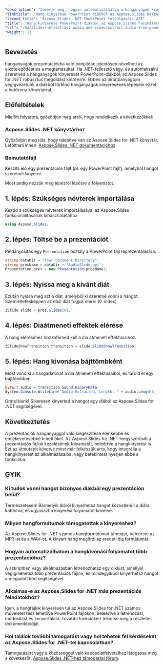 ```yaml
---
"description": "Ismerje meg, hogyan automatizálhatja a hanganyagok kinyerését PowerPoint-bemutatókból az Aspose.Slides for .NET használatával. Ez a lépésről lépésre szóló útmutató végigvezeti a fejlesztőket a hozzáférés folyamatán."
"linktitle": "Hang kinyerése PowerPoint diákból az Aspose.Slides használatával"
"second_title": "Aspose.Slides .NET PowerPoint feldolgozási API"
"title": "Hang kinyerése PowerPoint diákból az Aspose.Slides használatával"
"url": "/hu/slides/net/extract-audio-and-video/extract-audio-from-powerpoint/"
"weight": 11
---
```


## Bevezetés

hanganyagok prezentációkba való beépítése jelentősen növelheti az elköteleződést és a megtartásukat. Ha .NET-fejlesztő vagy, és automatizálni szeretnéd a hanganyagok kinyerését PowerPoint-diákból, az Aspose.Slides for .NET robusztus megoldást kínál erre. Ebben az oktatóanyagban végigvezetünk a diákból történő hanganyagok kinyerésének lépésein ezzel a hatékony könyvtárral.

## Előfeltételek

Mielőtt folytatná, győződjön meg arról, hogy rendelkezik a következőkkel:

### Aspose.Slides .NET könyvtárhoz
Győződjön meg róla, hogy telepítve van az Aspose.Slides for .NET könyvtár. Letöltheti innen: [Aspose.Slides .NET dokumentációhoz](https://reference.aspose.com/slides/net/).

### Bemutatófájl
Készíts elő egy prezentációs fájlt (pl. egy PowerPoint fájlt), amelyből hangot szeretnél kinyerni.

Most pedig nézzük meg lépésről lépésre a folyamatot.

## 1. lépés: Szükséges névterek importálása

Kezdd a szükséges névterek importálásával az Aspose.Slides funkcionalitásának kihasználásához.

```csharp
using Aspose.Slides;
```

## 2. lépés: Töltse be a prezentációt

Példányosítás egy `Presentation` osztály a PowerPoint fájl reprezentálására.

```csharp
string dataDir = "Your Document Directory";
string presName = dataDir + "AudioSlide.ppt";
Presentation pres = new Presentation(presName);
```

## 3. lépés: Nyissa meg a kívánt diát

Ezután nyissa meg azt a diát, amelyből ki szeretné vonni a hangot. Szemléltetésképpen az első diát fogjuk elérni (0. index).

```csharp
ISlide slide = pres.Slides[0];
```

## 4. lépés: Diaátmeneti effektek elérése

A hang eléréséhez hozzáférned kell a dia átmeneti effektusaihoz.

```csharp
ISlideShowTransition transition = slide.SlideShowTransition;
```

## 5. lépés: Hang kivonása bájttömbként

Most vond ki a hangadatokat a dia átmeneti effektusaiból, és tárold el egy bájttömbben.

```csharp
byte[] audio = transition.Sound.BinaryData;
System.Console.WriteLine("Audio Extracted, Length: " + audio.Length);
```

Gratulálunk! Sikeresen kinyerted a hangot egy diából az Aspose.Slides for .NET segítségével.

## Következtetés

A prezentációk hanganyaggal való kiegészítése élénkebbé és emlékezetesebbé teheti őket. Az Aspose.Slides for .NET leegyszerűsíti a prezentációs fájlok kezelésének folyamatát, beleértve a hangkinyerést is. Ezt az útmutatót követve most már felkészült arra, hogy integrálja a hangkinyerést az alkalmazásaiba, vagy betekintést nyerjen ebbe a funkcióba.

## GYIK

### Ki tudok vonni hangot bizonyos diákból egy prezentáción belül?
Természetesen! Bármelyik diáról kinyerhetsz hangot közvetlenül a diára kattintva, és ugyanazt a kinyerési folyamatot követve.

### Milyen hangformátumok támogatottak a kinyeréshez?
Az Aspose.Slides for .NET számos hangformátumot támogat, beleértve az MP3-at és a WAV-ot. A kinyert hang megőrzi az eredeti dia formátumát.

### Hogyan automatizálhatom a hangkivonási folyamatot több prezentációhoz?
A szkriptben vagy alkalmazásban létrehozhatsz egy ciklust, amellyel végigmehetsz több prezentációs fájlon, és mindegyikből kinyerhetsz hangot a megadott kód segítségével.

### Alkalmas-e az Aspose.Slides for .NET más prezentációs feladatokhoz?
Igen, a hangfájlok kinyerésén túl az Aspose.Slides for .NET számos műveletet tesz lehetővé PowerPoint fájlokon, beleértve a létrehozást, módosítást és konvertálást. További funkciókért tekintse meg a részletes dokumentációját.

### Hol találok további támogatást vagy hol tehetek fel kérdéseket az Aspose.Slides for .NET-tel kapcsolatban?
Támogatásért vagy a közösséggel való kapcsolatfelvételhez látogassa meg a következőt: [Aspose.Slides .NET-hez támogatási fórum](https://forum.aspose.com/).